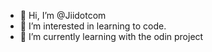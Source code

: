 - 👋 Hi, I’m @Jiidotcom
- 👀 I’m interested in learning to code.
- 🌱 I’m currently learning with the odin project


